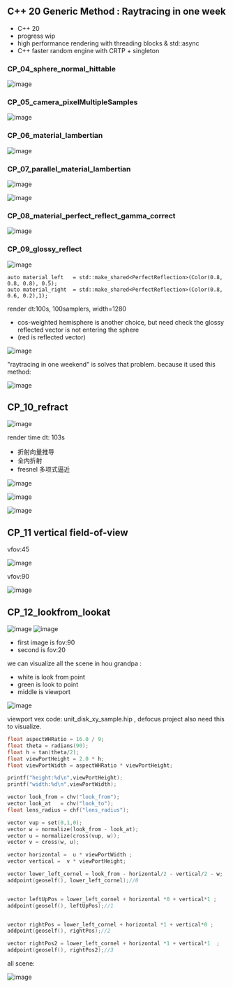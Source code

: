 ## C++ 20 Generic Method : Raytracing in one week
* C++ 20 
* progress wip
* high performance rendering with threading blocks & std::async
* C++ faster random engine with CRTP + singleton

### CP_04_sphere_normal_hittable


![image](CP_04_sphere_normal_hittable/image.jpg)



### CP_05_camera_pixelMultipleSamples

![image](CP_05_camera_pixelMultipleSamples/image.jpg)


### CP_06_material_lambertian

![image](CP_06_material_lambertian/image.jpg)



### CP_07_parallel_material_lambertian

![image](CP_07_parallel_material_lambertian/parallex.png)

![image](CP_07_parallel_material_lambertian/image.jpg)


### CP_08_material_perfect_reflect_gamma_correct
![image](CP_08_material_perfect_reflect_gamma_correct/image.jpg)



### CP_09_glossy_reflect
![image](CP_09_glossy_reflect/image.jpg)
```
auto material_left   = std::make_shared<PerfectReflection>(Color(0.8, 0.8, 0.8), 0.5);
auto material_right  = std::make_shared<PerfectReflection>(Color(0.8, 0.6, 0.2),1);
```
render dt:100s, 100samplers, width=1280


* cos-weighted hemisphere is another choice, but need check the glossy reflected vector  is not entering the sphere
* (red is reflected vector)

![image](CP_09_glossy_reflect/hemisphere.png)

"raytracing in one weekend" is solves that problem. because it used this method:

![image](CP_09_glossy_reflect/sphere_random_reflection.png)

## CP_10_refract
![image](CP_10_refract/image.jpg)

render time dt: 103s
* 折射向量推导
* 全内折射
* fresnel 多项式逼近

![image](CP_10_refract/refract.png)

![image](CP_10_refract/schlick.png)

![image](CP_10_refract/Total_Internal_Reflection.png)

## CP_11 vertical field-of-view 

vfov:45

![image](CP_11_fov/vfov45.jpg)

vfov:90

![image](CP_11_fov/vfov90.jpg)

## CP_12_lookfrom_lookat

![image](CP_12_lookfrom_lookat/image.jpg)
![image](CP_12_lookfrom_lookat/imageFov20.jpg)

* first image is fov:90
* second is fov:20

we can visualize all the scene in hou grandpa :

* white is look from point
* green is look to point
* middle is viewport

![image](CP_12_lookfrom_lookat/lookat.png)

viewport vex code: unit_disk_xy_sample.hip , defocus project also need this to visualize.
```c++
float aspectWHRatio = 16.0 / 9; 
float theta = radians(90);
float h = tan(theta/2);
float viewPortHeight = 2.0 * h;
float viewPortWidth = aspectWHRatio * viewPortHeight;

printf("height:%d\n",viewPortHeight);
printf("width:%d\n",viewPortWidth);

vector look_from = chv("look_from");
vector look_at   = chv("look_to");
float lens_radius = chf("lens_radius");

vector vup = set(0,1,0);
vector w = normalize(look_from - look_at);
vector u = normalize(cross(vup, w));
vector v = cross(w, u);

vector horizontal =  u * viewPortWidth ;
vector vertical =  v * viewPortHeight;

vector lower_left_cornel = look_from - horizontal/2 - vertical/2 - w;
addpoint(geoself(), lower_left_cornel);//0


vector leftUpPos = lower_left_cornel + horizontal *0 + vertical*1 ; 
addpoint(geoself(), leftUpPos);//1


vector rightPos = lower_left_cornel + horizontal *1 + vertical*0 ;
addpoint(geoself(), rightPos);//2

vector rightPos2 = lower_left_cornel + horizontal *1 + vertical*1  ;
addpoint(geoself(), rightPos2);//3
```

all scene:

![image](CP_12_lookfrom_lookat/scene.png)

